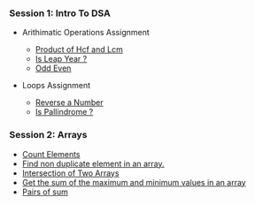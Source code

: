 ### Session 1: Intro To DSA

- Arithimatic Operations Assignment
  - [Product of Hcf and Lcm](Session-1/Arithimatic%20Operations/lcm_hcf.js)
  - [Is Leap Year ?](Session-1/Arithimatic%20Operations/leap_year.js)
  - [Odd Even](Session-1/Arithimatic%20Operations/odd_even.js)

- Loops Assignment
  - [Reverse a Number](Session-1/Loops/reverse_num.js)
  - [Is Pallindrome ?](Session-1/Loops/palindrome.js)

### Session 2: Arrays

  - [Count Elements](Session-2/count_array.js)
  - [Find non duplicate element in an array.](Session-2/unique_element.js)
  - [Intersection of Two Arrays](Session-2/intersect_array.js)
  - [Get the sum of the maximum and minimum values in an array](Session-2/sum_max_min.js)
  - [Pairs of sum](Session-2/sum_pair_arrays.js)
